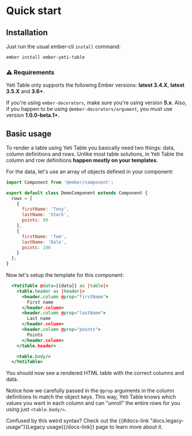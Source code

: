 # Quick start

## Installation

Just run the usual ember-cli `install` command:

```sh
ember install ember-yeti-table
```

### ⚠️ Requirements

Yeti Table only supports the following Ember versions: **latest 3.4.X**, **latest 3.5.X** and **3.6+**.

If you're using `ember-decorators`, make sure you're using version **5.x**.
Also, if you happen to be using `@ember-decorators/argument`, you must use version **1.0.0-beta.1+**.

## Basic usage

To render a table using Yeti Table you basically need two things: data, column definitions and rows.
Unlike most table solutions, in Yeti Table the column and row definitions **happen mostly on your templates**.

For the data, let's use an array of objects defined in your component:

```js
import Component from '@ember/component';

export default class DemoComponent extends Component {
  rows = [
    {
      firstName: 'Tony',
      lastName: 'Stark',
      points: 99
    },
    {
      firstName: 'Tom',
      lastName: 'Dale',
      points: 100
    }
  ];
}
```

Now let's setup the template for this component:

```hbs
  <YetiTable @data={{data}} as |table|>
    <table.header as |header|>
      <header.column @prop="firstName">
        First name
      </header.column>
      <header.column @prop="lastName">
        Last name
      </header.column>
      <header.column @prop="points">
        Points
      </header.column>
    </table.header>

    <table.body/>
  </YetiTable>
```

You should now see a rendered HTML table with the correct columns and data.

Notice how we carefully passed in the `@prop` arguments in the column definitions to match the object keys.
This way, Yeti Table knows which values you want in each column and can "unroll" the entire rows for you using just `<table.body/>`.

<aside>
  Confused by this weird syntax? Check out the {{#docs-link "docs.legacy-usage"}}Legacy usage{{/docs-link}} page to learn more about it.
</aside>
